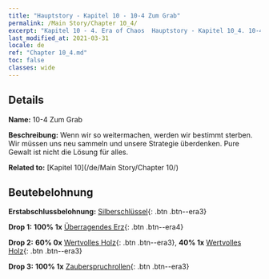 ```yaml
---
title: "Hauptstory - Kapitel 10 - 10-4 Zum Grab"
permalink: /Main Story/Chapter 10_4/
excerpt: "Kapitel 10 - 4. Era of Chaos  Hauptstory - Kapitel 10_4. 10-4 Zum Grab"
last_modified_at: 2021-03-31
locale: de
ref: "Chapter 10_4.md"
toc: false
classes: wide
---
```


## Details

 **Name:** 10-4 Zum Grab

 **Beschreibung:** Wenn wir so weitermachen, werden wir bestimmt sterben. Wir müssen uns neu sammeln und unsere Strategie überdenken. Pure Gewalt ist nicht die Lösung für alles.

 **Related to:** [Kapitel 10](/de/Main Story/Chapter 10/)

## Beutebelohnung

 **Erstabschlussbelohnung:** [Silberschlüssel](/de/Items/con_693/){: .btn .btn--era3}

 **Drop 1:** **100% 1x** [Überragendes Erz](/de/Items/mat_33/){: .btn .btn--era4}

 **Drop 2:** **60% 0x** [Wertvolles Holz](/de/Items/mat_27/){: .btn .btn--era3}, **40% 1x** [Wertvolles Holz](/de/Items/mat_27/){: .btn .btn--era3}

 **Drop 3:** **100% 1x** [Zauberspruchrollen](/de/Items/con_694/){: .btn .btn--era3}

